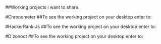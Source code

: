 ##Working projects i want to share.

#Chronometer
##To see the working project on your desktop enter to:

#HackerRank-Js
##To see the working project on your desktop enter to:

#D'zonoot
##To see the working project on your desktop enter to: